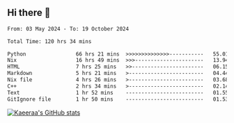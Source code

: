 ## Hi there 👋

<!--START_SECTION:waka-->

```txt
From: 03 May 2024 - To: 19 October 2024

Total Time: 120 hrs 34 mins

Python                66 hrs 21 mins  >>>>>>>>>>>>>>-----------   55.01 %
Nix                   16 hrs 49 mins  >>>----------------------   13.94 %
HTML                  7 hrs 25 mins   >>-----------------------   06.15 %
Markdown              5 hrs 21 mins   >------------------------   04.44 %
Nix file              4 hrs 26 mins   >------------------------   03.68 %
C++                   2 hrs 34 mins   >------------------------   02.14 %
Text                  1 hr 52 mins    -------------------------   01.55 %
GitIgnore file        1 hr 50 mins    -------------------------   01.53 %
```

<!--END_SECTION:waka-->

[![Kaeeraa's GitHub stats](https://github-readme-stats.vercel.app/api?username=kaeeraa)](https://github.com/kaeeraa/github-readme-stats)
